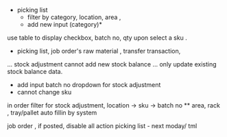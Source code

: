 
* picking list
	- filter by category,  location, area , 
	* add new input (category)*

use table to display checkbox,  batch no, qty upon select a sku . 
- picking list, job order's raw material ,  transfer transaction,  

... stock adjustment cannot add new stock balance ... only update existing stock balance data.  
- add input batch no dropdown for stock adjustment 
- cannot change sku

in order filter for stock adjustment, 
location -> sku -> batch no ** area, rack , tray/pallet auto fillin by system 

job order , if posted, disable all action
picking list - next moday/ tml 
